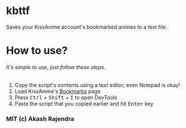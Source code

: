 # kbttf
Saves your KissAnime account's bookmarked animes to a text file.

# How to use?
###### It's simple to use, just follow these steps.
1. Copy the script's contents using a text editor, even Notepad is okay!
2. Load KissAnime's [Bookmarks](http://kissanime.ru/BookmarkList) page
3. Press <kbd>Ctrl</kbd> + <kbd>Shift</kbd> + <kbd>I</kbd> to open DevTools
4. Paste the script that you copied earlier and hit <kbd>Enter</kbd> key

### MIT (c) Akash Rajendra
